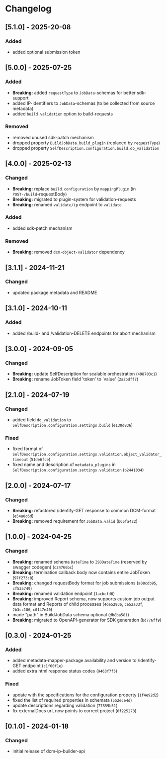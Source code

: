 # Changelog

## [5.1.0] - 2025-20-08

### Added

- added optional submission token

## [5.0.0] - 2025-07-25

### Added

- **Breaking:** added `requestType` to `JobData`-schemas for better sdk-support
- added IP-identifiers to `JobData`-schemas (to be collected from source metadata)
- added `build.validation` option to build-requests

### Removed

- removed unused sdk-patch mechanism
- dropped property `BuildJobData.build_plugin` (replaced by `requestType`)
- dropped property `SelfDescription.configuration.build.do_validation`

## [4.0.0] - 2025-02-13

### Changed

- **Breaking:** replace `build.configuration` by `mappingPlugin` (in `POST-/build`-requestBody)
- **Breaking:** migrated to plugin-system for validation-requests
- **Breaking:** renamed `validate/ip` endpoint to `validate`

### Added

- added sdk-patch mechanism

### Removed

- **Breaking:** removed `dcm-object-validator` dependency

## [3.1.1] - 2024-11-21

### Changed

- updated package metadata and README

## [3.1.0] - 2024-10-11

### Added

- added /build- and /validation-DELETE endpoints for abort mechanism 

## [3.0.0] - 2024-09-05

### Changed

- **Breaking:** update SelfDescription for scalable orchestration (`498703c1`)
- **Breaking:** rename JobToken field 'token' to 'value' (`2a2bdff7`)

## [2.1.0] - 2024-07-19

### Changed

- added field `do_validation` to `SelfDescription.configuration.settings.build` (`e130d836`)

### Fixed

- fixed format of `SelfDescription.configuration.settings.validation.object_validator_timeout` (`51de6fce`)
- fixed name and description of `metadata_plugins` in `SelfDescription.configuration.settings.validation` (`b2441034`)

## [2.0.0] - 2024-07-17

### Changed

- **Breaking:** refactored /identify-GET response to common DCM-format (`e54a8c6d`)
- **Breaking:** removed requirement for `JobData.valid` (`b65fa422`)

## [1.0.0] - 2024-04-25

### Changed

- **Breaking:** renamed schema `DateTime` to `ISODateTime` (reserved by swagger codegen) (`c24766bc`)
- **Breaking:** termination callback body now contains entire JobToken (`97f273c8`)
- **Breaking:** changed requestBody format for job submissions (`a08cdb95`, `cf535749`)
- **Breaking:** renamed validation endpoint  (`1acbcfd6`)
- **Breaking:** improved Report schema, now supports custom job output data format and Reports of child processes (`4de52936`, `ce52a33f`, `2b3cc186`, `c0147e40`)
- made "path" in BuildJobData schema optional (`db8ba581`)
- **Breaking:** migrated to OpenAPI-generator for SDK generation (`bd776ff9`)

## [0.3.0] - 2024-01-25

### Added

- added metadata-mapper-package availability and version to /identify-GET endpoint (`c1f60f1e`)
- added extra html response status codes (`9463f7f5`)

### Fixed

- update with the specifications for the configuration property (`1f4e92d2`)
- fixed the list of required properties in schemata (`552ece4d`)
- update descriptions regarding validation (`77859b51`)
- fix externalDocs url, now points to correct project (`6f225273`)

## [0.1.0] - 2024-01-18

### Changed

- initial release of dcm-ip-builder-api
